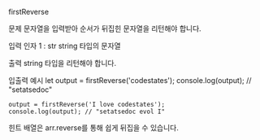 firstReverse

문제
    문자열을 입력받아 순서가 뒤집힌 문자열을 리턴해야 합니다.

입력
    인자 1 : str
    string 타입의 문자열

출력
    string 타입을 리턴해야 합니다.

입출력 예시
    let output = firstReverse('codestates');
    console.log(output); // "setatsedoc"

    output = firstReverse('I love codestates');
    console.log(output); // "setatsedoc evol I"

힌트
    배열은 arr.reverse를 통해 쉽게 뒤집을 수 있습니다.
